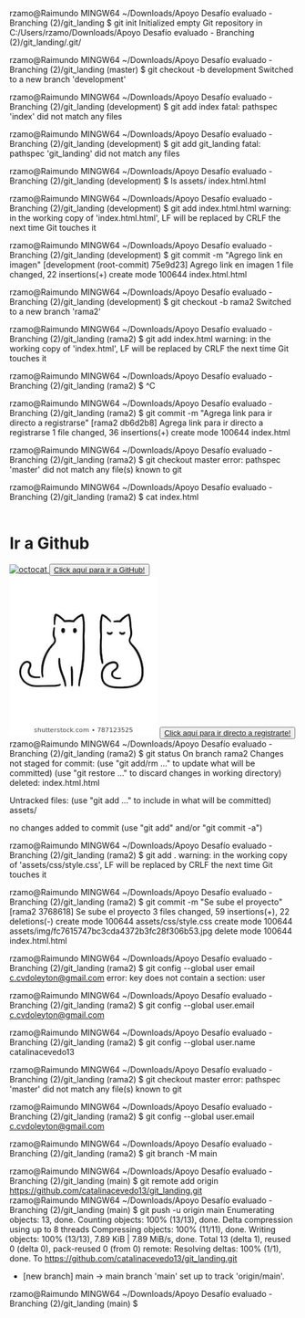 
rzamo@Raimundo MINGW64 ~/Downloads/Apoyo Desafío evaluado - Branching (2)/git_landing
$ git init
Initialized empty Git repository in C:/Users/rzamo/Downloads/Apoyo Desafío evaluado - Branching (2)/git_landing/.git/

rzamo@Raimundo MINGW64 ~/Downloads/Apoyo Desafío evaluado - Branching (2)/git_landing (master)
$ git checkout -b development
Switched to a new branch 'development'

rzamo@Raimundo MINGW64 ~/Downloads/Apoyo Desafío evaluado - Branching (2)/git_landing (development)
$ git add index
fatal: pathspec 'index' did not match any files

rzamo@Raimundo MINGW64 ~/Downloads/Apoyo Desafío evaluado - Branching (2)/git_landing (development)
$ git add git_landing
fatal: pathspec 'git_landing' did not match any files


rzamo@Raimundo MINGW64 ~/Downloads/Apoyo Desafío evaluado - Branching (2)/git_landing (development)
$ ls
assets/  index.html.html

rzamo@Raimundo MINGW64 ~/Downloads/Apoyo Desafío evaluado - Branching (2)/git_landing (development)
$ git add index.html.html
warning: in the working copy of 'index.html.html', LF will be replaced by CRLF the next time Git touches it

rzamo@Raimundo MINGW64 ~/Downloads/Apoyo Desafío evaluado - Branching (2)/git_landing (development)
$ git commit -m "Agrego link en imagen"
[development (root-commit) 75e9d23] Agrego link en imagen
 1 file changed, 22 insertions(+)
 create mode 100644 index.html.html

rzamo@Raimundo MINGW64 ~/Downloads/Apoyo Desafío evaluado - Branching (2)/git_landing (development)
$ git checkout -b rama2
Switched to a new branch 'rama2'

rzamo@Raimundo MINGW64 ~/Downloads/Apoyo Desafío evaluado - Branching (2)/git_landing (rama2)
$ git add index.html
warning: in the working copy of 'index.html', LF will be replaced by CRLF the next time Git touches it

rzamo@Raimundo MINGW64 ~/Downloads/Apoyo Desafío evaluado - Branching (2)/git_landing (rama2)
$ ^C

rzamo@Raimundo MINGW64 ~/Downloads/Apoyo Desafío evaluado - Branching (2)/git_landing (rama2)
$ git commit -m "Agrega link para ir directo a registrarse"
[rama2 db6d2b8] Agrega link para ir directo a registrarse
 1 file changed, 36 insertions(+)
 create mode 100644 index.html

rzamo@Raimundo MINGW64 ~/Downloads/Apoyo Desafío evaluado - Branching (2)/git_landing (rama2)
$ git checkout master
error: pathspec 'master' did not match any file(s) known to git

rzamo@Raimundo MINGW64 ~/Downloads/Apoyo Desafío evaluado - Branching (2)/git_landing (rama2)
$ cat index.html
<!DOCTYPE html>
<html lang="en">
<head>
  <meta charset="UTF-8">
  <meta name="viewport" content="width=device-width, initial-scale=1.0">
  <meta http-equiv="X-UA-Compatible" content="ie=edge">
  <title>Desafío Branching</title>
  <link rel="stylesheet" href="assets/css/style.css">
  <link href="https://fonts.googleapis.com/css?family=Open+Sans|Space+Mono" rel="stylesheet">
</head>
<body>
  <header>

  </header>
  <main>
  <div class="container">
    <h1>Ir a Github</h1>
    <a href="https://github.com/">
      <img src="https://assets-cdn.github.com/images/modules/logos_page/Octocat.png" alt="octocat">
    </a>
    <button type="button" class="btn">
      <a href="https://github.com/" target="_blank">Click aquí para ir a GitHub!</a>
    </button>
  </div>
<section>
  <img src="assets/img/fc7615747bc3cda4372b3fc28f306b53.jpg">
  <button type="button" class="btn">
    <a href="https://github.com/signup?ref_cta=Sign+up&ref_loc=header+logged+out&ref_page=%2F&source=header-home" target="_blank">Click aquí para ir directo a registrarte!</a>
  </button>


</section>
</main>

</body>
</html>
rzamo@Raimundo MINGW64 ~/Downloads/Apoyo Desafío evaluado - Branching (2)/git_landing (rama2)
$ git status
On branch rama2
Changes not staged for commit:
  (use "git add/rm <file>..." to update what will be committed)
  (use "git restore <file>..." to discard changes in working directory)
        deleted:    index.html.html

Untracked files:
  (use "git add <file>..." to include in what will be committed)
        assets/

no changes added to commit (use "git add" and/or "git commit -a")

rzamo@Raimundo MINGW64 ~/Downloads/Apoyo Desafío evaluado - Branching (2)/git_landing (rama2)
$ git add .
warning: in the working copy of 'assets/css/style.css', LF will be replaced by CRLF the next time Git touches it

rzamo@Raimundo MINGW64 ~/Downloads/Apoyo Desafío evaluado - Branching (2)/git_landing (rama2)
$ git commit -m "Se sube el proyecto"
[rama2 3768618] Se sube el proyecto
 3 files changed, 59 insertions(+), 22 deletions(-)
 create mode 100644 assets/css/style.css
 create mode 100644 assets/img/fc7615747bc3cda4372b3fc28f306b53.jpg
 delete mode 100644 index.html.html

rzamo@Raimundo MINGW64 ~/Downloads/Apoyo Desafío evaluado - Branching (2)/git_landing (rama2)
$ git config --global user email c.cvdoleyton@gmail.com
error: key does not contain a section: user

rzamo@Raimundo MINGW64 ~/Downloads/Apoyo Desafío evaluado - Branching (2)/git_landing (rama2)
$ git config --global user.email c.cvdoleyton@gmail.com

rzamo@Raimundo MINGW64 ~/Downloads/Apoyo Desafío evaluado - Branching (2)/git_landing (rama2)
$ git config --global user.name catalinacevedo13

rzamo@Raimundo MINGW64 ~/Downloads/Apoyo Desafío evaluado - Branching (2)/git_landing (rama2)
$ git checkout master
error: pathspec 'master' did not match any file(s) known to git

rzamo@Raimundo MINGW64 ~/Downloads/Apoyo Desafío evaluado - Branching (2)/git_landing (rama2)
$ git config --global user.email c.cvdoleyton@gmail.com

rzamo@Raimundo MINGW64 ~/Downloads/Apoyo Desafío evaluado - Branching (2)/git_landing (rama2)
$ git branch -M main

rzamo@Raimundo MINGW64 ~/Downloads/Apoyo Desafío evaluado - Branching (2)/git_landing (main)
$ git remote add origin https://github.com/catalinacevedo13/git_landing.git     
rzamo@Raimundo MINGW64 ~/Downloads/Apoyo Desafío evaluado - Branching (2)/git_landing (main)
$ git push -u origin main
Enumerating objects: 13, done.
Counting objects: 100% (13/13), done.
Delta compression using up to 8 threads
Compressing objects: 100% (11/11), done.
Writing objects: 100% (13/13), 7.89 KiB | 7.89 MiB/s, done.
Total 13 (delta 1), reused 0 (delta 0), pack-reused 0 (from 0)
remote: Resolving deltas: 100% (1/1), done.
To https://github.com/catalinacevedo13/git_landing.git
 * [new branch]      main -> main
branch 'main' set up to track 'origin/main'.

rzamo@Raimundo MINGW64 ~/Downloads/Apoyo Desafío evaluado - Branching (2)/git_landing (main)
$
